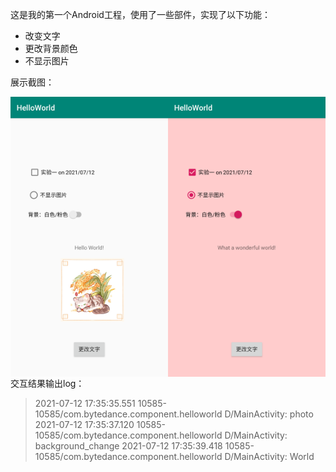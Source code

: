 

这是我的第一个Android工程，使用了一些部件，实现了以下功能：

+ 改变文字
+ 更改背景颜色
+ 不显示图片



展示截图：

<center class="half">
<img src=".\pic\Screenshot_1626082495.png" width = "50%" alt="Screenshot_1626082495" align=left />
<img src=".\pic\Screenshot_1626082543.png" width = "50%" alt="Screenshot_1626082543" align=right />
</center>















































交互结果输出log：

> 2021-07-12 17:35:35.551 10585-10585/com.bytedance.component.helloworld D/MainActivity: photo
> 2021-07-12 17:35:37.120 10585-10585/com.bytedance.component.helloworld D/MainActivity: background_change
> 2021-07-12 17:35:39.418 10585-10585/com.bytedance.component.helloworld D/MainActivity: World

